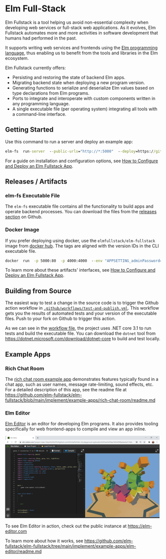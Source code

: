 # Elm Full-Stack

Elm Fullstack is a tool helping us avoid non-essential complexity when developing web services or full-stack web applications. As it evolves, Elm Fullstack automates more and more activities in software development that humans had performed in the past.

It supports writing web services and frontends using the [Elm programming language](https://elm-lang.org), thus enabling us to benefit from the tools and libraries in the Elm ecosystem.

Elm Fullstack currently offers:

+ Persisting and restoring the state of backend Elm apps.
+ Migrating backend state when deploying a new program version.
+ Generating functions to serialize and deserialize Elm values based on type declarations from Elm programs.
+ Ports to integrate and interoperate with custom components written in any programming language.
+ A single executable file (per operating system) integrating all tools with a command-line interface.

## Getting Started

Use this command to run a server and deploy an example app:

```cmd
elm-fs  run-server  --public-urls="http://*:5000"  --deploy=https://github.com/elm-fullstack/elm-fullstack/tree/ba6abfc96a31d5eb87e2345a06d4854778ba80c3/implement/example-apps/docker-image-default-app
```

For a guide on installation and configuration options, see [How to Configure and Deploy an Elm Fullstack App](guide/how-to-configure-and-deploy-an-elm-fullstack-app.md).

## Releases / Artifacts

### elm-fs Executable File

The `elm-fs` executable file contains all the functionality to build apps and operate backend processes. You can download the files from the [releases section](https://github.com/elm-fullstack/elm-fullstack/releases) on Github.

### Docker Image

If you prefer deploying using docker, use the `elmfullstack/elm-fullstack` image from [docker hub](https://hub.docker.com/r/elmfullstack/elm-fullstack/tags). The tags are aligned with the version IDs in the CLI executable file.

```cmd
docker  run  -p 5000:80  -p 4000:4000  --env "APPSETTING_adminPassword=test" elmfullstack/elm-fullstack
```

To learn more about these artifacts' interfaces, see [How to Configure and Deploy an Elm Fullstack App](guide/how-to-configure-and-deploy-an-elm-fullstack-app.md).

## Building from Source

The easiest way to test a change in the source code is to trigger the Github action workflow in [`.github/workflows/test-and-publish.yml`](./.github/workflows/test-and-publish.yml). This workflow gets you the results of automated tests and your version of the executable files. Push to your fork on Github to trigger this action.

As we can see in the [workflow file](./.github/workflows/test-and-publish.yml), the project uses .NET core 3.1 to run tests and build the executable file. You can download the `dotnet` tool from https://dotnet.microsoft.com/download/dotnet-core to build and test locally.

## Example Apps

### Rich Chat Room

The [rich chat room example app](https://github.com/elm-fullstack/elm-fullstack/tree/main/implement/example-apps/rich-chat-room) demonstrates features typically found in a chat app, such as user names, message rate-limiting, sound effects, etc.
For a detailed description of this app, see the readme file at https://github.com/elm-fullstack/elm-fullstack/blob/main/implement/example-apps/rich-chat-room/readme.md

### Elm Editor

[Elm Editor](https://github.com/elm-fullstack/elm-fullstack/tree/main/implement/example-apps/elm-editor) is an editor for developing Elm programs. It also provides tooling specifically for web frontend-apps to compile and view an app inline.

<a href="https://github.com/elm-fullstack/elm-fullstack/tree/main/implement/example-apps/elm-editor/readme.md">
<img src="./guide/image/2021-03-17-elm-editor-user-interface.png" width="500" />
</a>

To see Elm Editor in action, check out the public instance at https://elm-editor.com

To learn more about how it works, see https://github.com/elm-fullstack/elm-fullstack/tree/main/implement/example-apps/elm-editor/readme.md
